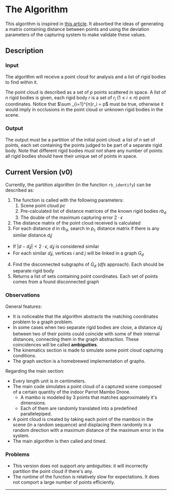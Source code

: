 # The Algorithm

This algorithm is inspired in [this article](https://www.scitepress.org/papers/2007/20528/20528.pdf). It absorbed the ideas of generating a matrix containing distance between points and using the deviation parameters of the capturing system to make validate these values.

## Description

### Input

The algorithm will receive a point cloud for analysis and a list of rigid bodies to find within it.

The point cloud is described as a set of $p$ points scattered in space. A list of $n$ rigid bodies is given, each rigid body $r$ is a set of $r_i \ (1 \leq i \leq n)$ point coordinates. Notice that $\sum _{i=1}^{n}r_i = p$ must be true, otherwise it would imply in occlusions in the point cloud or unknown rigid bodies in the scene.

### Output

The output must be a partition of the initial point cloud: a list of $n$ set of points, each set containing the points judged to be part of a separate rigid body. Note that different rigid bodies *must not* share any number of points: all rigid bodies should have their unique set of points in space.

## Current Version (v0)

Currently, the partition algorithm (in the function `rb_identify`) can be described as:

1. The function is called with the following parameters:
   1. Scene point cloud $pc$
   2. Pre-calculated list of distance matrices of the known rigid bodies $rb_d$
   3. The double of the maximum capturing error $2 \cdot \epsilon$
2. The distance matrix of the point cloud received is calculated
3. For each distance $d$ in $rb_d$, search in $p_c$ distance matrix if there is any similar distance $d_ij$ 
- If $|d-d_ij| < 2 \cdot \epsilon$, $d_ij$ is considered similar
- For each similar $d_ij$, vertices $i$ and $j$ will be linked in a graph $G_d$
4. Find the disconnected subgraphs of $G_d$ (*dfs* approach). Each should be separate rigid body
5. Returns a list of sets containing point coordinates. Each set of points comes from a found disconnected graph

### Observations

General features:

- It is noticeable that the algorithm abstracts the matching coordinates problem to a graph problem.
- In some cases when two separate rigid bodies are close, a distance $d_ij$ between two of their points could coincide with some of their internal distances, connecting them in the graph abstraction. These coincidences will be called **ambiguities**.
- The kinematics section is made to simulate some point cloud capturing conditions.
- The graph section is a homebrewed implementation of graphs.

Regarding the main section:

- Every length unit is in centimeters.
- The main code simulates a point cloud of a captured scene composed of a certain quantity of the indoor Parrot Mambo Drone.
  - A mambo is modeled by 3 points that matches approximately it's dimensions.
  - Each of them are randomly translated into a predefined parallelepiped. 
- A point cloud is created by taking each point of the mambos in the scene (in a random sequence) and displacing them randomly in a random direction with a maximum distance of the maximum error in the system.
- The main algorithm is then called and timed. 

### Problems

- This version does not support *any* ambiguities: it will incorrectly partition the point cloud if there's any.
- The runtime of the function is relatively slow for expectations. It does not comport a large number of points efficiently.

---